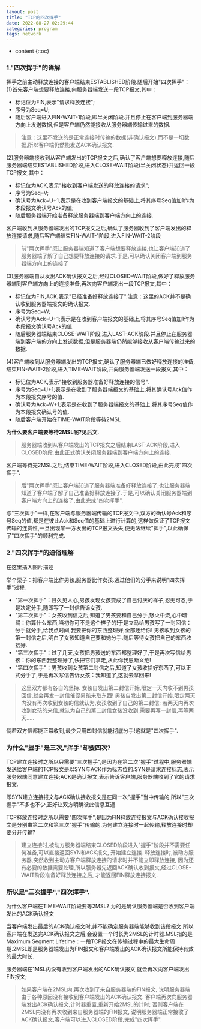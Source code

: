 ```yaml
---
layout: post
title: "TCP的四次挥手"
date: 2022-08-27 02:29:44
categories: program
tags: network
---
```


* content
{:toc}

### 1."四次挥手"的详解

挥手之前主动释放连接的客户端结束ESTABLISHED阶段.随后开始"四次挥手"：
(1)首先客户端想要释放连接,向服务器端发送一段TCP报文,其中：

- 标记位为FIN,表示"请求释放连接";
- 序号为Seq=U;
- 随后客户端进入FIN-WAIT-1阶段,即半关闭阶段.并且停止在客户端到服务器端方向上发送数据,但是客户端仍然能接收从服务器端传输过来的数据.

> 注意：这里不发送的是正常连接时传输的数据(非确认报文),而不是一切数据,所以客户端仍然能发送ACK确认报文.

(2)服务器端接收到从客户端发出的TCP报文之后,确认了客户端想要释放连接,随后服务器端结束ESTABLISHED阶段,进入CLOSE-WAIT阶段(半关闭状态)并返回一段TCP报文,其中：

- 标记位为ACK,表示"接收到客户端发送的释放连接的请求";
- 序号为Seq=V;
- 确认号为Ack=U+1,表示是在收到客户端报文的基础上,将其序号Seq值加1作为本段报文确认号Ack的值;
- 随后服务器端开始准备释放服务器端到客户端方向上的连接.

客户端收到从服务器端发出的TCP报文之后,确认了服务器收到了客户端发出的释放连接请求,随后客户端结束FIN-WAIT-1阶段,进入FIN-WAIT-2阶段

> 前"两次挥手"既让服务器端知道了客户端想要释放连接,也让客户端知道了服务器端了解了自己想要释放连接的请求.于是,可以确认关闭客户端到服务器端方向上的连接了

(3)服务器端自从发出ACK确认报文之后,经过CLOSED-WAIT阶段,做好了释放服务器端到客户端方向上的连接准备,再次向客户端发出一段TCP报文,其中：

- 标记位为FIN,ACK,表示"已经准备好释放连接了".注意：这里的ACK并不是确认收到服务器端报文的确认报文.
- 序号为Seq=W;
- 确认号为Ack=U+1;表示是在收到客户端报文的基础上,将其序号Seq值加1作为本段报文确认号Ack的值.
- 随后服务器端结束CLOSE-WAIT阶段,进入LAST-ACK阶段.并且停止在服务器端到客户端的方向上发送数据,但是服务器端仍然能够接收从客户端传输过来的数据.

(4)客户端收到从服务器端发出的TCP报文,确认了服务器端已做好释放连接的准备,结束FIN-WAIT-2阶段,进入TIME-WAIT阶段,并向服务器端发送一段报文,其中：

- 标记位为ACK,表示"接收到服务器准备好释放连接的信号".
- 序号为Seq=U+1;表示是在收到了服务器端报文的基础上,将其确认号Ack值作为本段报文序号的值.
- 确认号为Ack=W+1;表示是在收到了服务器端报文的基础上,将其序号Seq值作为本段报文确认号的值.
- 随后客户端开始在TIME-WAIT阶段等待2MSL

**为什么要客户端要等待2MSL呢?见后文.**

> 服务器端收到从客户端发出的TCP报文之后结束LAST-ACK阶段,进入CLOSED阶段.由此正式确认关闭服务器端到客户端方向上的连接.

客户端等待完2MSL之后,结束TIME-WAIT阶段,进入CLOSED阶段,由此完成"四次挥手".

> 后"两次挥手"既让客户端知道了服务器端准备好释放连接了,也让服务器端知道了客户端了解了自己准备好释放连接了.于是,可以确认关闭服务器端到客户端方向上的连接了,由此完成"四次挥手".

与"三次挥手"一样,在客户端与服务器端传输的TCP报文中,双方的确认号Ack和序号Seq的值,都是在彼此Ack和Seq值的基础上进行计算的,这样做保证了TCP报文传输的连贯性,一旦出现某一方发出的TCP报文丢失,便无法继续"挥手",以此确保了"四次挥手"的顺利完成.

### 2."四次挥手"的通俗理解
在这里插入图片描述

举个栗子：把客户端比作男孩,服务器比作女孩.通过他们的分手来说明"四次挥手"过程.

- "第一次挥手"：日久见人心,男孩发现女孩变成了自己讨厌的样子,忍无可忍,于是决定分手,随即写了一封信告诉女孩.
- "第二次挥手"：女孩收到信之后,知道了男孩要和自己分手,怒火中烧,心中暗骂：你算什么东西,当初你可不是这个样子的!于是立马给男孩写了一封回信：分手就分手,给我点时间,我要把你的东西整理好,全部还给你!
男孩收到女孩的第一封信之后,明白了女孩知道自己要和她分手.随后等待女孩把自己的东西收拾好.
- "第三次挥手"：过了几天,女孩把男孩送的东西都整理好了,于是再次写信给男孩：你的东西我整理好了,快把它们拿走,从此你我恩断义绝!
- "第四次挥手"：男孩收到女孩第二封信之后,知道了女孩收拾好东西了,可以正式分手了,于是再次写信告诉女孩：我知道了,这就去拿回来!

> 这里双方都有各自的坚持.
> 女孩自发出第二封信开始,限定一天内收不到男孩回信,就会再发一封信催促男孩来取东西!
> 男孩自发出第二封信开始,限定两天内没有再次收到女孩的信就认为,女孩收到了自己的第二封信;
> 若两天内再次收到女孩的来信,就认为自己的第二封信女孩没收到,需要再写一封信,再等两天…..

倘若双方信都能正常收到,最少只用四封信就能彻底分手!这就是"四次挥手".

### 为什么"握手"是三次,"挥手"却要四次?

TCP建立连接时之所以只需要"三次握手",是因为在第二次"握手"过程中,服务器端发送给客户端的TCP报文是以SYN与ACK作为标志位的.SYN是请求连接标志,表示服务器端同意建立连接;ACK是确认报文,表示告诉客户端,服务器端收到了它的请求报文.

即SYN建立连接报文与ACK确认接收报文是在同一次"握手"当中传输的,所以"三次握手"不多也不少,正好让双方明确彼此信息互通.

TCP释放连接时之所以需要"四次挥手",是因为FIN释放连接报文与ACK确认接收报文是分别由第二次和第三次"握手"传输的.为何建立连接时一起传输,释放连接时却要分开传输?

> 建立连接时,被动方服务器端结束CLOSED阶段进入"握手"阶段并不需要任何准备,可以直接返回SYN和ACK报文,
> 开始建立连接.
> 释放连接时,被动方服务器,突然收到主动方客户端释放连接的请求时并不能立即释放连接,
> 因为还有必要的数据需要处理,所以服务器先返回ACK确认收到报文,经过CLOSE-WAIT阶段准备好释放连接之后,
> 才能返回FIN释放连接报文.

### 所以是"三次握手","四次挥手".

为什么客户端在TIME-WAIT阶段要等2MSL?
为的是确认服务器端是否收到客户端发出的ACK确认报文

当客户端发出最后的ACK确认报文时,并不能确定服务器端能够收到该段报文.所以客户端在发送完ACK确认报文之后,会设置一个时长为2MSL的计时器.MSL指的是Maximum Segment Lifetime：一段TCP报文在传输过程中的最大生命周期.2MSL即是服务器端发出为FIN报文和客户端发出的ACK确认报文所能保持有效的最大时长.

服务器端在1MSL内没有收到客户端发出的ACK确认报文,就会再次向客户端发出FIN报文;

> 如果客户端在2MSL内,再次收到了来自服务器端的FIN报文,
> 说明服务器端由于各种原因没有接收到客户端发出的ACK确认报文.
> 客户端再次向服务器端发出ACK确认报文,计时器重置,重新开始2MSL的计时;
> 否则客户端在2MSL内没有再次收到来自服务器端的FIN报文,
> 说明服务器端正常接收了ACK确认报文,客户端可以进入CLOSED阶段,完成"四次挥手".